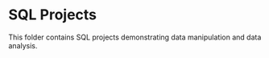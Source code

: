 # SQL Projects
This folder contains SQL projects demonstrating data manipulation and data analysis.
